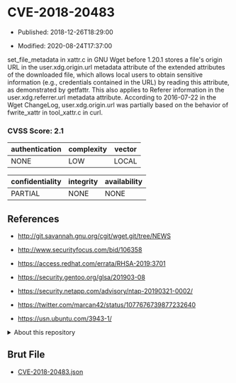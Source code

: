 # CVE-2018-20483

- Published: 2018-12-26T18:29:00

- Modified: 2020-08-24T17:37:00

set_file_metadata in xattr.c in GNU Wget before 1.20.1 stores a file's origin URL in the user.xdg.origin.url metadata attribute of the extended attributes of the downloaded file, which allows local users to obtain sensitive information (e.g., credentials contained in the URL) by reading this attribute, as demonstrated by getfattr. This also applies to Referer information in the user.xdg.referrer.url metadata attribute. According to 2016-07-22 in the Wget ChangeLog, user.xdg.origin.url was partially based on the behavior of fwrite_xattr in tool_xattr.c in curl.

### CVSS Score: **2.1**

| authentication | complexity | vector |
| --- | --- | --- |
| NONE | LOW | LOCAL |

| confidentiality | integrity | availability |
| --- | --- | --- |
| PARTIAL | NONE | NONE |

## References

* http://git.savannah.gnu.org/cgit/wget.git/tree/NEWS

* http://www.securityfocus.com/bid/106358

* https://access.redhat.com/errata/RHSA-2019:3701

* https://security.gentoo.org/glsa/201903-08

* https://security.netapp.com/advisory/ntap-20190321-0002/

* https://twitter.com/marcan42/status/1077676739877232640

* https://usn.ubuntu.com/3943-1/

<details>
<summary>About this repository</summary> 

  This repository is part of the project [Live Hack CVE](https://github.com/Live-Hack-CVE). Main website can be found [www.live-hack.org](https://www.live-hack.org) 
  
  Made by [Sn0wAlice](https://github.com/Sn0wAlice) for the people that care about security and need to have a feed of the latest CVEs. Hope you enjoy it, don't forget to star the repo and follow me on [Twitter](https://twitter.com/Sn0wAlice) and [Github](https://github.com/Sn0wAlice). And that is my [personnal website](https://www.alice-snow.me/)

  - [Home Page](https://github.com/Live-Hack-CVE)
  - [Framework](https://github.com/Live-Hack-CVE/cve-framework)
  - [CVE database](https://github.com/Live-Hack-CVE/full_database)
  - [Changelog](https://github.com/Live-Hack-CVE/Changelog)
</details>

## Brut File

* [CVE-2018-20483.json](https://raw.githubusercontent.com/Live-Hack-CVE/full_database/main/cves/2018/CVE-2018-20483.json)

